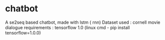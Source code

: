 # chatbot
A se2seq based chatbot, made with lstm ( rnn)
Dataset used : cornell movie dialogue 
requirements : tensorflow 1.0 (linux cmd - pip install tensorflow=1.0.0)


